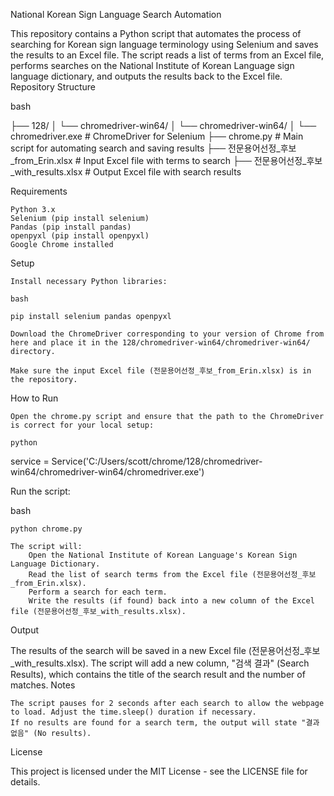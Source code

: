National Korean Sign Language Search Automation

This repository contains a Python script that automates the process of searching for Korean sign language terminology using Selenium and saves the results to an Excel file. The script reads a list of terms from an Excel file, performs searches on the National Institute of Korean Language sign language dictionary, and outputs the results back to the Excel file.
Repository Structure

bash

├── 128/
│   └── chromedriver-win64/
│       └── chromedriver-win64/
│           └── chromedriver.exe   # ChromeDriver for Selenium
├── chrome.py                      # Main script for automating search and saving results
├── 전문용어선정_후보_from_Erin.xlsx  # Input Excel file with terms to search
├── 전문용어선정_후보_with_results.xlsx # Output Excel file with search results

Requirements

    Python 3.x
    Selenium (pip install selenium)
    Pandas (pip install pandas)
    openpyxl (pip install openpyxl)
    Google Chrome installed

Setup

    Install necessary Python libraries:

    bash

    pip install selenium pandas openpyxl

    Download the ChromeDriver corresponding to your version of Chrome from here and place it in the 128/chromedriver-win64/chromedriver-win64/ directory.

    Make sure the input Excel file (전문용어선정_후보_from_Erin.xlsx) is in the repository.

How to Run

    Open the chrome.py script and ensure that the path to the ChromeDriver is correct for your local setup:

    python

service = Service('C:/Users/scott/chrome/128/chromedriver-win64/chromedriver-win64/chromedriver.exe')

Run the script:

bash

    python chrome.py

    The script will:
        Open the National Institute of Korean Language's Korean Sign Language Dictionary.
        Read the list of search terms from the Excel file (전문용어선정_후보_from_Erin.xlsx).
        Perform a search for each term.
        Write the results (if found) back into a new column of the Excel file (전문용어선정_후보_with_results.xlsx).

Output

The results of the search will be saved in a new Excel file (전문용어선정_후보_with_results.xlsx). The script will add a new column, "검색 결과" (Search Results), which contains the title of the search result and the number of matches.
Notes

    The script pauses for 2 seconds after each search to allow the webpage to load. Adjust the time.sleep() duration if necessary.
    If no results are found for a search term, the output will state "결과 없음" (No results).

License

This project is licensed under the MIT License - see the LICENSE file for details.
